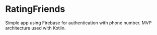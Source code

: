 # RatingFriends
Simple app using Firebase for authentication with phone number.
MVP architecture used with Kotlin.
